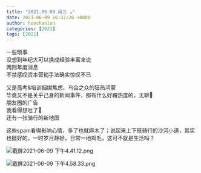```yaml
---
title: "2021.06.09 周三 ☁️"
date: 2021-06-09 16:37:26 +0800
author: hoochanlon
categories: [2021]
tags: [2021]
---
```


一些琐事  
没想到年纪大可以换成经验丰富来说  
两则年度消息  
不禁感叹资本营销手法确实惊叹不已  
<!-- more -->
又是高考&培训捆绑焦虑、乌合之众的狂热鸿蒙  
毕竟又不是关乎己身的新闻事件，那有什么好蹭热度的，无聊🥱  
朋友圈的广告  
我看得想吐了🤮  
还有一张骑行的新地图

这些spam看得影响心情，多了也就麻木了；说起来上下班骑行的沙河小道，其实也挺好的。一时岁月静好，日常一地鸡毛，这可不就是生活吗？

![截屏2021-06-09 下午4.41.12.png](https://i.loli.net/2021/06/09/5JuADGxzTHSl37O.png)

![截屏2021-06-09 下午4.58.33.png](https://i.loli.net/2021/06/09/xPstMIJ4KwhGmQq.png)
